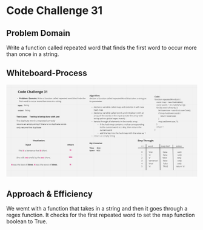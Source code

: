 # Code Challenge 31

## Problem Domain

Write a function called repeated word that finds the first word to occur more than once in a string.

## Whiteboard-Process

![Code Challenge 31](codeChallenge31.jpg)

## Approach & Efficiency

We wemt with a function that takes in a string and then it goes through a regex function.  It checks for the first repeated word to set the map function boolean to True.

